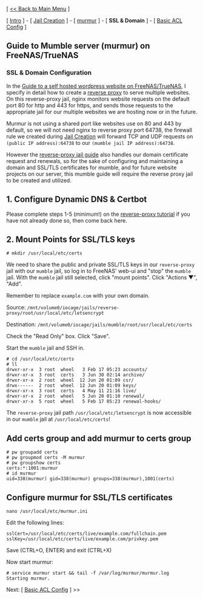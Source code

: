 [ [<< Back to Main Menu](https://github.com/seth586/guides/blob/master/README.md) ]

[ [Intro](README.md) ] - [ [Jail Creation](1_jail_creation.md) ] - [ [murmur](2_murmur.md) ] - [ **SSL & Domain** ] - [ [Basic ACL Config](4_acl.md) ]

## Guide to Mumble server (murmur) on FreeNAS/TrueNAS
### SSL & Domain Configuration
In the [Guide to a self hosted wordpress website on FreeNAS/TrueNAS](https://github.com/seth586/guides/tree/master/FreeNAS/webserver), I specify in detail how to create a [reverse proxy](https://github.com/seth586/guides/blob/master/FreeNAS/webserver/6_reverse_proxy.md) to serve multiple websites. On this reverse-proxy jail, nginx monitors website requests on the default port 80 for http and 443 for https, and sends those requests to the appropriate jail for our multiple websites we are hosting now or in the future.

Murmur is not using a shared port like websites use on 80 and 443 by default, so we will not need nginx to reverse proxy port 64738, the firewall rule we created during [Jail Creation](1_jail_creation.md) will forward TCP and UDP requests on `(public IP address):64738` to our `(mumble jail IP address):64738`.

However the [reverse-proxy jail guide](https://github.com/seth586/guides/blob/master/FreeNAS/webserver/6_reverse_proxy.md) also handles our domain certificate request and renewals, so for the sake of configuring and maintaining a domain and SSL/TLS certificates for mumble, and for future website projects on our server, this mumble guide will require the reverse proxy jail to be created and utilized.

## 1. Configure Dynamic DNS & Certbot
Please complete steps 1-5 (minimum!) on the [reverse-proxy tutorial](https://github.com/seth586/guides/blob/master/FreeNAS/webserver/6_reverse_proxy.md) if you have not already done so, then come back here. 

## 2. Mount Points for SSL/TLS keys
```
# mkdir /usr/local/etc/certs
```

We need to share the public and private SSL/TLS keys in our `reverse-proxy` jail with our `mumble` jail, so log in to FreeNAS' web-ui and "stop" the `mumble` jail. With the `mumble` jail still selected, click "mount points". Click "Actions ▼", "Add".

Remember to replace `example.com` with your own domain.

Source: `/mnt/volume0/iocage/jails/reverse-proxy/root/usr/local/etc/letsencrypt`

Destination: `/mnt/volume0/iocage/jails/mumble/root/usr/local/etc/certs`

Check the "Read Only" box. Click "Save".

Start the `mumble` jail and SSH in.

```
# cd /usr/local/etc/certs
# ll
drwxr-xr-x  3 root  wheel   3 Feb 17 05:23 accounts/
drwxr-xr-x  3 root  certs   3 Jun 30 02:14 archive/
drwxr-xr-x  2 root  wheel  12 Jun 20 01:09 csr/
drwx------  2 root  wheel  12 Jun 20 01:09 keys/
drwxr-xr-x  3 root  certs   4 May 11 21:16 live/
drwxr-xr-x  2 root  wheel   5 Jun 20 01:10 renewal/
drwxr-xr-x  5 root  wheel   5 Feb 17 05:23 renewal-hooks/
```
The `reverse-proxy` jail path `/usr/local/etc/letsencrypt` is now accessible in our `mumble` jail at `/usr/local/etc/certs`!

## Add certs group and add murmur to certs group
```
# pw groupadd certs
# pw groupmod certs -M murmur
# pw groupshow certs
certs:*:1001:murmur
# id murmur
uid=338(murmur) gid=338(murmur) groups=338(murmur),1001(certs)
```

## Configure murmur for SSL/TLS certificates
```
nano /usr/local/etc/murmur.ini
```
Edit the following lines:
```
sslCert=/usr/local/etc/certs/live/example.com/fullchain.pem
sslKey=/usr/local/etc/certs/live/example.com/privkey.pem
```
Save (CTRL+O, ENTER) and exit (CTRL+X)

Now start murmur:
```
# service murmur start && tail -f /var/log/murmur/murmur.log
Starting murmur.
```

Next: [ [Basic ACL Config](4_acl.md) ] >>
